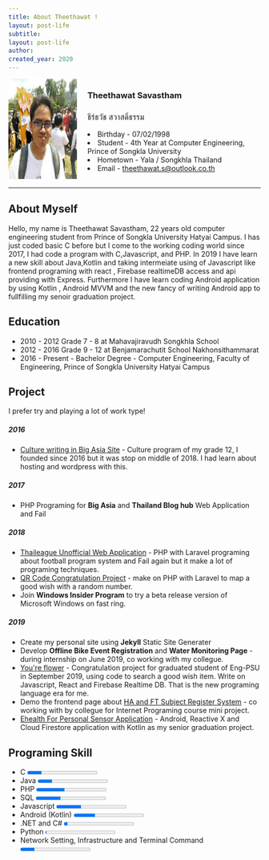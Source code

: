 ```yaml
---
title: About Theethawat !
layout: post-life
subtitle: 
layout: post-life
author: 
created_year: 2020
---
```


<div class="columns">
<div class="column is-3">
    <img src="assets/profile/tin.jpg" style ="height:200px">
</div>
<div class="column">
    <h3 class="title is-3">Theethawat Savastham</h3>
    <h3 class="subtitle is-3" style="font-weight:300;">ธีร์ธวัช สวาสดิ์ธรรม</h3>
    <p class="content is-medium">
        <li> Birthday - 07/02/1998   </li>
        <li> Student - 4th Year at Computer Engineering, Prince of Songkla University  </li>
        <li> Hometown - Yala / Songkhla  Thailand </li>
        <li> Email  - <a href="mailto:theethawat.s@outlook.co.th"> theethawat.s@outlook.co.th</a>  </li>
    </p>

</div>
</div>

---

## About Myself

Hello, my name is Theethawat Savastham, 22 years old computer engineering student from Prince of Songkla University Hatyai Campus.
I has just coded basic C before but I come to the working coding world since 2017, I had code a program with C,Javascript,
and PHP. In 2019 I have learn a new skill about Java,Kotlin and taking intermeiate using of Javascript like frontend programing with react
, Firebase realtimeDB access and api providing with Express. Furthermore I have learn coding Android application by using Kotlin
, Android MVVM and the new fancy of writing Android app to fullfilling my senoir graduation project.

## Education

- 2010 - 2012 Grade 7 - 8 at Mahavajiravudh Songkhla School
- 2012 - 2016 Grade 9 - 12 at Benjamarachutit School Nakhonsithammarat
- 2016 - Present - Bachelor Degree - Computer Engineering, Faculty of Engineering, Prince of Songkla University Hatyai Campus

## Project

I prefer try and playing a lot of work type!

##### 2016

- [Culture writing in Big Asia Site](https://theethawat.github.io/oldblog/blog/issue2.html) - Culture program of my grade 12, I founded since 2016 but it was stop on middle of 2018. I had learn about hosting and wordpress with this.

##### 2017

- PHP Programing for **Big Asia** and **Thailand Blog hub** Web Application and Fail

##### 2018

- [Thaileague Unofficial Web Application](/work/2019/06/28/thaileagueapp.html) - PHP with Laravel programing about football program system and Fail again but it make a lot of programing techniques.
- [QR Code Congratulation Project](#) - make on PHP with Laravel to map a good wish with a random number.
- Join **Windows Insider Program** to try a beta release version of Microsoft Windows on fast ring.

##### 2019

- Create my personal site using **Jekyll** Static Site Generater
- Develop **Offline Bike Event Registration** and **Water Monitoring Page** - during internship on June 2019, co working with my collegue.
- [You're flower](#) - Congratulation project for graduated student of Eng-PSU in September 2019, using code to search a good wish item. Write on Javascript, React and Firebase Realtime DB. That is the new programing language era for me.
- Demo the frontend page about [HA and FT Subject Register System](#) - co working with by collegue for Internet Programing course mini project.
- [Ehealth For Personal Sensor Application](#) - Android, Reactive X and Cloud Firestore application with Kotlin as my senior graduation project.

## Programing Skill

- C
  <progress class="progress is-primary" value="20" max="100"></progress>
- Java
  <progress class="progress is-primary" value="20" max="100"></progress>
- PHP
  <progress class="progress is-primary" value="40" max="100"></progress>
- SQL
  <progress class="progress is-primary" value="35" max="100"></progress>
- Javascript
  <progress class="progress is-primary" value="35" max="100"></progress>
- Android (Kotlin)
  <progress class="progress is-primary" value="30" max="100"></progress>
- .NET and C#
  <progress class="progress is-primary" value="5" max="100"></progress>
- Python
  <progress class="progress is-primary" value="1" max="100"></progress>
- Network Setting, Infrastructure and Terminal Command
  <progress class="progress is-primary" value="20" max="100"></progress>
